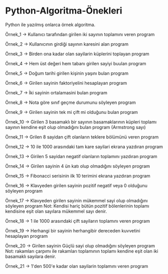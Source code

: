 # Python-Algoritma-Önekleri
Python ile yazılmış onlarca örnek algoritma.

Örnek_1 -> Kullanıcı tarafından girilen iki sayının toplamını veren program 

Örnek_2 -> Kullanıcının girdiği sayının karesini alan program

Örnek_3 -> Birden ona kadar olan sayilarin küplerini toplayan program

Örnek_4 -> Hem üst değeri hem tabanı girilen sayiyi buulan program

Örnek_5 -> Doğum tarihi girilen kişinin yaşını bulan program

Örnek_6 -> Girilen sayinin faktoriyelini hesaplayan program

Örnek_7 -> İki sayinin ortalamasini bulan program

Örnek_8 -> Nota göre sınıf geçme durumunu söyleyen program

Örnek_9 -> Girilen sayinin tek mi çift mi olduğunu bulan program

Örnek_10 -> Girilen 3 basamaklı bir sayının basamaklarının küpleri toplamı sayının
kendine eşit olup olmadığını bulan program (Armstrong sayı)

Örnek_11 -> Grilen 8 sayidan çift olanların teklere bölümünü veren program

Örnek_12 -> 10 ile 1000 arasındaki tam kare sayilari ekrana yazdıran program

Örnek_13 -> Girilen 5 sayidan negatif olanların toplamını yazdıran program

Örnek_14 -> Girilen sayinin 4 ün katı olup olmadığını söyleyen program

Örnek_15 -> Fibonacci serisinin ilk 10 terimini ekrana yazdıran program

Örnek_16 -> Klavyeden girilen sayinin pozitif negatif veya 0 olduğunu söyleyen program

Örnek_17 -> Klavyeden girilen sayinin mükemmel sayi olup olmadığını söyleyen program
Not: Kendisi hariç bütün pozitif bölenlerinin toplamı kendisine eşit olan sayılara mükemmel sayı denir.

Örnek_18 -> 1 ile 1000 arasındaki çift sayiların toplamını veren program

Örnek_19 -> Herhangi bir sayinin herhangibir dereceden kuvvetini hesaplayan program

Örnek_20 -> Girilen sayinin Güçlü sayi olup olmadığını söyleyen program
Not: rakamları çarpımı ile rakamları toplamının toplamı kendine
eşit olan iki basamaklı sayılara denir.

Örnek_21 -> 1'den 500'e kadar olan sayilarin toplamını veren program
